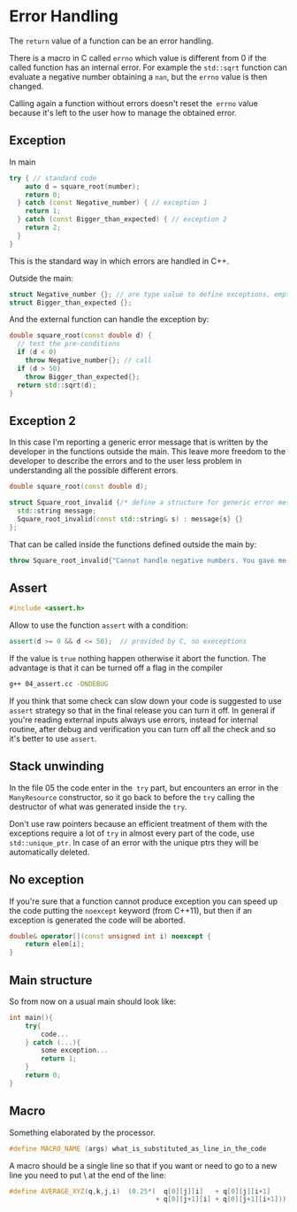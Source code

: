 # Error Handling

The `return` value of a function can be an error handling.

There is a macro in C called `errno` which value is different from 0 if the called function has an internal error. For example the `std::sqrt` function can evaluate a negative number obtaining a `nan`, but the `errno` value is then changed.

Calling again a function without errors doesn't reset the` errno` value because it's left to the user how to manage the obtained error.

## Exception

In main

```c++
try { // standard code
    auto d = square_root(number);
    return 0;
  } catch (const Negative_number) { // exception 1
    return 1;
  } catch (const Bigger_than_expected) { // exception 2
    return 2;
  }
}
```

This is the standard way in which errors are handled in C++.

Outside the main:

```c++
struct Negative_number {}; // are type value to define exceptions, empty classes
struct Bigger_than_expected {};
```

And the external function can handle the exception by:

```c++
double square_root(const double d) {
  // test the pre-conditions
  if (d < 0)
    throw Negative_number{}; // call 
  if (d > 50)
    throw Bigger_than_expected{};
  return std::sqrt(d);
}
```

## Exception 2

In this case I'm reporting a generic error message that is written by the developer in the functions outside the main. This leave more freedom to the developer to describe the errors and to the user less problem in understanding all the possible different errors.

```c++
double square_root(const double d);

struct Square_root_invalid {/* define a structure for generic error messages */
  std::string message;
  Square_root_invalid(const std::string& s) : message{s} {}
};
```

That can be called inside the functions defined outside the main by:

```c++
throw Square_root_invalid{"Cannot handle negative numbers. You gave me " + std::to_string(d)}; 
```

## Assert

```c++
#include <assert.h>
```

Allow to use the function `assert` with a condition:

```c++
assert(d >= 0 && d <= 50);  // provided by C, no execeptions
```

If the value is `true` nothing happen otherwise it abort the function. The advantage is that it can be turned off a flag in the compiler

```bash
g++ 04_assert.cc -DNDEBUG
```

If you think that some check can slow down your code is suggested to use `assert` strategy so that in the final release you can turn it off. In general if you're reading external inputs always use errors, instead for internal routine, after debug and verification you can turn off all the check and so it's better to use `assert`.

## Stack unwinding

In the file 05 the code enter in the` try` part, but encounters an error in the `ManyResource` constructor, so it go back to before the `try` calling the destructor of what was generated inside the `try`.

Don't use raw pointers because an efficient treatment of them with the exceptions require a lot of `try` in almost every part of the code, use `std::unique_ptr`. In case of an error with the unique ptrs they will be automatically deleted.

## No exception

If you're sure that a function cannot produce exception you can speed up the code putting the `noexcept` keyword (from C++11), but then if an exception is generated the code will be aborted.

```c++
double& operator[](const unsigned int i) noexcept {
    return elem[i];
}
```

## Main structure

So from now on a usual main should look like:

```c++
int main(){
	try{
		code...
	} catch (...){
		some exception...
		return 1;
	}
	return 0;
}
```

## Macro

Something elaborated by the processor.

```c++
#define MACRO_NAME (args) what_is_substituted_as_line_in_the_code
```

A macro should be a single line so that if you want or need to go to a new line you need to put \ at the end of the line:

```c++
#define AVERAGE_XYZ(q,k,j,i)  (0.25*(  q[0][j][i]   + q[0][j][i+1]        \
                                     + q[0][j+1][i] + q[0][j+1][i+1]))
```

